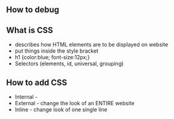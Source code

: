 ## How to debug


## What is CSS
- describes how HTML elements are to be displayed on website
- put things inside the style bracket 
- h1 {color:blue; font-size:12px;}
- Selectors (elements, id, universal, grouping)

## How to add CSS
- Internal - 
- External - change the look of an ENTIRE website
- Inline - change look of one single line 

